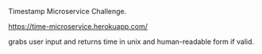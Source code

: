 Timestamp Microservice Challenge.

https://time-microservice.herokuapp.com/

grabs user input and returns time in unix and human-readable form if valid.
